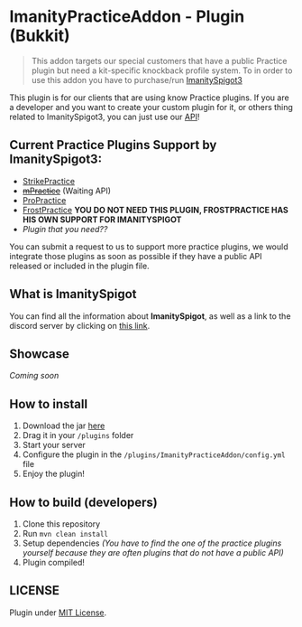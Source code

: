 # ImanityPracticeAddon - Plugin (Bukkit)
> This addon targets our special customers that have a public Practice plugin but need a kit-specific knockback profile system. 
> To in order to use this addon you have to purchase/run [ImanitySpigot3](https://imanity.dev/imanityspigot)

This plugin is for our clients that are using know Practice plugins. If you are a developer and you want to create your custom plugin for it, or others thing related to ImanitySpigot3, you can just use our [API](https://docs.imanity.dev/books/imanityspigot-3/chapter/developer-api)!

## Current Practice Plugins Support by ImanitySpigot3:
* [StrikePractice](https://www.spigotmc.org/resources/strikepractice-%E2%80%93-1v1-2v2-pvp-bots-tournaments-parties-kit-editor-gui-best-of-rounds-and-more.46906/)
* [~~mPractice~~](https://www.mc-market.org/resources/14344/) (Waiting API)
* [ProPractice](https://www.spigotmc.org/resources/propractice-ffa-queueing-builduhc-combo-sumo-parties-party-events-scoreboard.27303/)
* [FrostPractice](https://elb1to.me/frost/) **YOU DO NOT NEED THIS PLUGIN, FROSTPRACTICE HAS HIS OWN SUPPORT FOR IMANITYSPIGOT**
* *Plugin that you need??*

You can submit a request to us to support more practice plugins, we would integrate those plugins as soon as possible if they have a public API released or included in the plugin file.

## What is ImanitySpigot

You can find all the information about **ImanitySpigot**,
as well as a link to the discord server by clicking on [this link](https://www.mc-market.org/resources/10770/).

## Showcase

*Coming soon*

## How to install

1. Download the jar [here]()
2. Drag it in your `/plugins` folder
3. Start your server
4. Configure the plugin in the `/plugins/ImanityPracticeAddon/config.yml` file
5. Enjoy the plugin!

## How to build (developers)

1. Clone this repository
2. Run `mvn clean install`
3. Setup dependencies *(You have to find the one of the practice plugins yourself because they are often plugins that do not have a public API)*  
4. Plugin compiled!

## LICENSE
Plugin under [MIT License](LICENSE).
